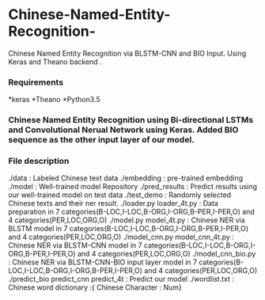 # Chinese-Named-Entity-Recognition-
Chinese Named Entity Recognition via BLSTM-CNN and BIO Input.  Using Keras and Theano backend . 


### Requirements

*keras
*Theano
*Python3.5


### Chinese Named Entity Recognition using Bi-directional LSTMs and Convolutional Nerual Network using Keras. Added BIO sequence as the other input layer of our model.


### File description
./data : Labeled Chinese text data
./embedding : pre-trained embedding
./model : Well-trained model Repository
./pred_results : Predict results using our well-trained model on test data
./test_demo : Randomly selected Chinese texts and their ner result.
./loader.py  loader_4t.py : Data preparation in 7 categories(B-LOC,I-LOC,B-ORG,I-ORG,B-PER,I-PER,O) and 4 categories(PER,LOC,ORG,O)
./model.py model_4t.py : Chinese NER via BLSTM model in 7 categories(B-LOC,I-LOC,B-ORG,I-ORG,B-PER,I-PER,O) and 4 categories(PER,LOC,ORG,O)
./model_cnn.py model_cnn_4t.py : Chinese NER via BLSTM-CNN model in 7 categories(B-LOC,I-LOC,B-ORG,I-ORG,B-PER,I-PER,O) and 4 categories(PER,LOC,ORG,O)
./model_cnn_bio.py : Chinese NER via BLSTM-CNN-BIO input layer model in 7 categories(B-LOC,I-LOC,B-ORG,I-ORG,B-PER,I-PER,O) and 4 categories(PER,LOC,ORG,O)
./predict_bio predict_cnn predict_4t : Predict our model
./wordlist.txt : Chinese word dictionary :{ Chinese Character : Num}